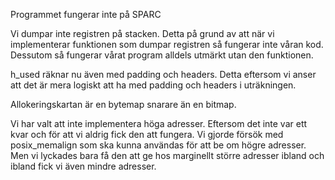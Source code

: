 
Programmet fungerar inte på SPARC

Vi dumpar inte registren på stacken. Detta på grund av att när vi implementerar funktionen som dumpar registren så fungerar inte våran kod. Dessutom så fungerar vårat program alldels utmärkt utan den funktionen.

h_used räknar nu även med padding och headers. Detta eftersom vi anser att det är mera logiskt att ha med padding och headers i uträkningen.

Allokeringskartan är en bytemap snarare än en bitmap. 

Vi har valt att inte implementera höga adresser. Eftersom det inte var ett kvar och för att vi aldrig fick den att fungera. Vi gjorde försök med posix_memalign som ska kunna användas för att be om högre adresser. Men vi lyckades bara få den att ge hos marginellt större adresser ibland och ibland fick vi även mindre adresser.
